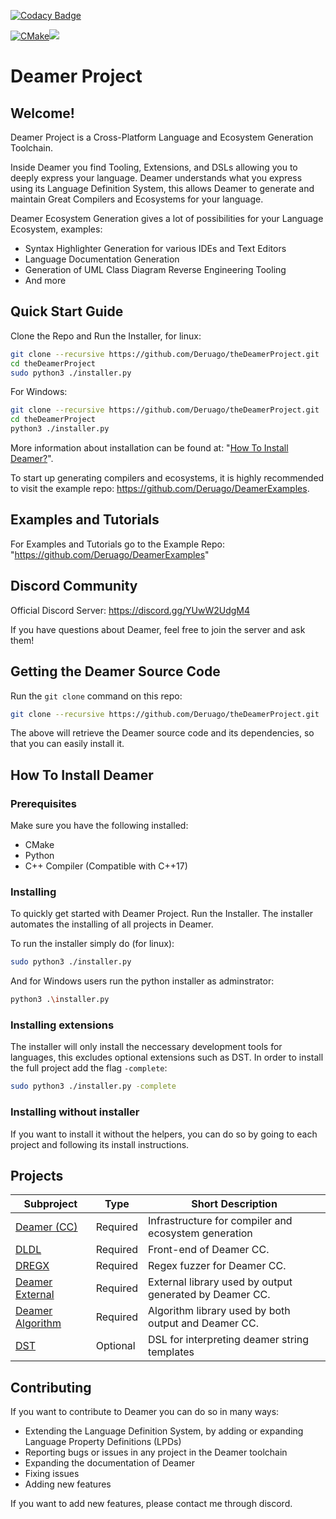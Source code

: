 [![Codacy Badge](https://app.codacy.com/project/badge/Grade/d46f28fda6e949578efd991af7c045bd)](https://www.codacy.com/gh/Deruago/theDeamerProject/dashboard?utm_source=github.com&amp;utm_medium=referral&amp;utm_content=Deruago/theDeamerProject&amp;utm_campaign=Badge_Grade)

[![CMake](https://github.com/Deruago/theDeamerProject/actions/workflows/cmake.yml/badge.svg?branch=development)](https://github.com/Deruago/theDeamerProject/actions/workflows/cmake.yml)[![](https://tokei.rs/b1/github/Deruago/theDeamerProject)](https://github.com/Deruago/theDeamerProject)

# Deamer Project

## Welcome!

Deamer Project is a Cross-Platform Language and Ecosystem Generation Toolchain.

Inside Deamer you find Tooling, Extensions, and DSLs allowing you to deeply express your language.
Deamer understands what you express using its Language Definition System, this allows Deamer to generate and maintain Great Compilers and Ecosystems for your language.

Deamer Ecosystem Generation gives a lot of possibilities for your Language Ecosystem, examples:

- Syntax Highlighter Generation for various IDEs and Text Editors
- Language Documentation Generation
- Generation of UML Class Diagram Reverse Engineering Tooling
- And more

## Quick Start Guide

Clone the Repo and Run the Installer, for linux:

```bash
git clone --recursive https://github.com/Deruago/theDeamerProject.git
cd theDeamerProject
sudo python3 ./installer.py
```

For Windows:

```bash
git clone --recursive https://github.com/Deruago/theDeamerProject.git
cd theDeamerProject
python3 ./installer.py
```

More information about installation can be found at: "[How To Install Deamer?](https://github.com/Deruago/theDeamerProject#how-to-install-deamer)".

To start up generating compilers and ecosystems, it is highly recommended to visit the example repo: https://github.com/Deruago/DeamerExamples.

## Examples and Tutorials

For Examples and Tutorials go to the Example Repo: "https://github.com/Deruago/DeamerExamples"



## Discord Community

Official Discord Server: https://discord.gg/YUwW2UdgM4

If you have questions about Deamer, feel free to join the server and ask them!



## Getting the Deamer Source Code

Run the ```git clone``` command on this repo:

```bash
git clone --recursive https://github.com/Deruago/theDeamerProject.git
```

The above will retrieve the Deamer source code and its dependencies, so that you can easily install it.



## How To Install Deamer

### Prerequisites

Make sure you have the following installed:

- CMake
- Python
- C++ Compiler (Compatible with C++17)

### Installing

To quickly get started with Deamer Project. Run the Installer. The installer automates the installing of all projects in Deamer.

To run the installer simply do (for linux):

```bash
sudo python3 ./installer.py
```

And for Windows users run the python installer as adminstrator:

```bash
python3 .\installer.py
```



### Installing extensions

The installer will only install the neccessary development tools for languages, this excludes optional extensions such as DST. In order to install the full project add the flag ```-complete```:

```bash
sudo python3 ./installer.py -complete
```



### Installing without installer

If you want to install it without the helpers, you can do so by going to each project and following its install instructions.



## Projects

| Subproject                                                   | Type     | Short Description                                       |
| ------------------------------------------------------------ | -------- | ------------------------------------------------------- |
| [Deamer (CC)](https://github.com/Deruago/theDeamerProject)   | Required | Infrastructure for compiler and ecosystem generation    |
| [DLDL](https://github.com/Deruago/DLDL)                      | Required | Front-end of Deamer CC.                                 |
| [DREGX](https://github.com/Deruago/DREGX)                    | Required | Regex fuzzer for Deamer CC.                             |
| [Deamer External](https://github.com/Deruago/DeamerExternal) | Required | External library used by output generated by Deamer CC. |
| [Deamer Algorithm](https://github.com/Deruago/DeamerAlgorithm) | Required | Algorithm library used by both output and Deamer CC.    |
| [DST](https://github.com/Deruago/DeamerStringTemplate)       | Optional | DSL for interpreting deamer string templates            |



## Contributing

If you want to contribute to Deamer you can do so in many ways:

- Extending the Language Definition System, by adding or expanding Language Property Definitions (LPDs)
- Reporting bugs or issues in any project in the Deamer toolchain
- Expanding the documentation of Deamer
- Fixing issues
- Adding new features

If you want to add new features, please contact me through discord.